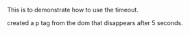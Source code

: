 This is to demonstrate how to use the timeout.

created a p tag from the dom that disappears after 5 seconds.
